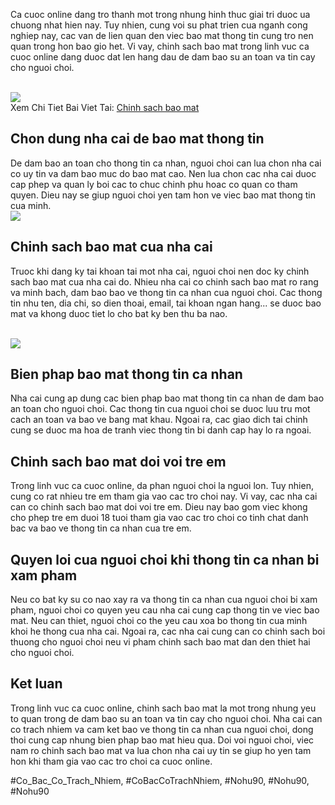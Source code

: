 <p>Ca cuoc online dang tro thanh mot trong nhung hinh thuc giai tri duoc ua chuong nhat hien nay. Tuy nhien, cung voi su phat trien cua nganh cong nghiep nay, cac van de lien quan den viec bao mat thong tin cung tro nen quan trong hon bao gio het. Vi vay, chinh sach bao mat trong linh vuc ca cuoc online dang duoc dat len hang dau de dam bao su an toan va tin cay cho nguoi choi.</p><br><img src="https://nohu90z.net/wp-content/uploads/2025/03/tp-tam-tien-cat-ca-game-ban-ca-sieu-hap-dan-tai-nohu90-150x150.jpg"></br>
Xem Chi Tiet Bai Viet Tai: <a href="https://nohu90z.net/chinh-sach-bao-mat/">Chinh sach bao mat</a><h2>Chon dung nha cai de bao mat thong tin</h2><p>De dam bao an toan cho thong tin ca nhan, nguoi choi can lua chon nha cai co uy tin va dam bao muc do bao mat cao. Nen lua chon cac nha cai duoc cap phep va quan ly boi cac to chuc chinh phu hoac co quan co tham quyen. Dieu nay se giup nguoi choi yen tam hon ve viec bao mat thong tin cua minh.<br><img src="https://nohu90z.net/wp-content/uploads/2025/03/thong-tin-ve-tac-gia-nguyen-duc-binh-150x150.jpg"></br><h2>Chinh sach bao mat cua nha cai</h2><p>Truoc khi dang ky tai khoan tai mot nha cai, nguoi choi nen doc ky chinh sach bao mat cua nha cai do. Nhieu nha cai co chinh sach bao mat ro rang va minh bach, dam bao bao ve thong tin ca nhan cua nguoi choi. Cac thong tin nhu ten, dia chi, so dien thoai, email, tai khoan ngan hang... se duoc bao mat va khong duoc tiet lo cho bat ky ben thu ba nao.</p><br><img src="https://nohu90z.net/wp-content/uploads/2025/03/trach-nhiem-cua-nguoi-choi-trong-viec-dam-bao-bao-mat-tai-khoan.jpg"></br><h2>Bien phap bao mat thong tin ca nhan</h2><p>Nha cai cung ap dung cac bien phap bao mat thong tin ca nhan de dam bao an toan cho nguoi choi. Cac thong tin cua nguoi choi se duoc luu tru mot cach an toan va bao ve bang mat khau. Ngoai ra, cac giao dich tai chinh cung se duoc ma hoa de tranh viec thong tin bi danh cap hay lo ra ngoai. <h2>Chinh sach bao mat doi voi tre em</h2><p>Trong linh vuc ca cuoc online, da phan nguoi choi la nguoi lon. Tuy nhien, cung co rat nhieu tre em tham gia vao cac tro choi nay. Vi vay, cac nha cai can co chinh sach bao mat doi voi tre em. Dieu nay bao gom viec khong cho phep tre em duoi 18 tuoi tham gia vao cac tro choi co tinh chat danh bac va bao ve thong tin ca nhan cua tre em.</p><h2>Quyen loi cua nguoi choi khi thong tin ca nhan bi xam pham</h2><p>Neu co bat ky su co nao xay ra va thong tin ca nhan cua nguoi choi bi xam pham, nguoi choi co quyen yeu cau nha cai cung cap thong tin ve viec bao mat. Neu can thiet, nguoi choi co the yeu cau xoa bo thong tin cua minh khoi he thong cua nha cai. Ngoai ra, cac nha cai cung can co chinh sach boi thuong cho nguoi choi neu vi pham chinh sach bao mat dan den thiet hai cho nguoi choi.<h2>Ket luan</h2><p>Trong linh vuc ca cuoc online, chinh sach bao mat la mot trong nhung yeu to quan trong de dam bao su an toan va tin cay cho nguoi choi. Nha cai can co trach nhiem va cam ket bao ve thong tin ca nhan cua nguoi choi, dong thoi cung cap nhung bien phap bao mat hieu qua. Doi voi nguoi choi, viec nam ro chinh sach bao mat va lua chon nha cai uy tin se giup ho yen tam hon khi tham gia vao cac tro choi ca cuoc online.</p><p></p>
#Co_Bac_Co_Trach_Nhiem, #CoBacCoTrachNhiem, #Nohu90, #Nohu90, #Nohu90
